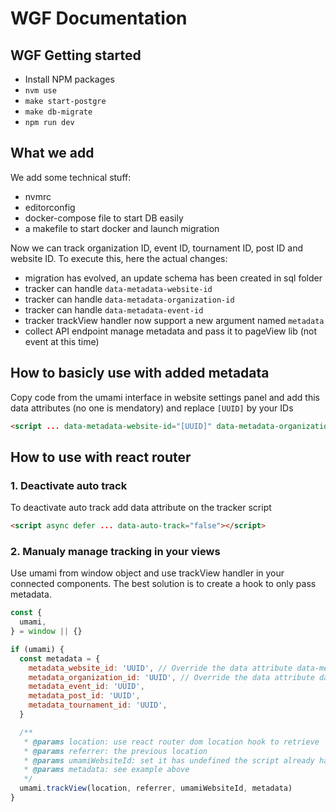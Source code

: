 # WGF Documentation

## WGF Getting started
- Install NPM packages
- `nvm use`
- `make start-postgre`
- `make db-migrate`
- `npm run dev`

## What we add

We add some technical stuff:
- nvmrc
- editorconfig
- docker-compose file to start DB easily
- a makefile to start docker and launch migration

Now we can track organization ID, event ID, tournament ID, post ID and website ID. To execute this, here the actual changes:
- migration has evolved, an update schema has been created in sql folder
- tracker can handle `data-metadata-website-id`
- tracker can handle `data-metadata-organization-id`
- tracker can handle `data-metadata-event-id`
- tracker trackView handler now support a new argument named `metadata`
- collect API endpoint manage metadata and pass it to pageView lib (not event at this time)

## How to basicly use with added metadata

Copy code from the umami interface in website settings panel and add this data attributes (no one is mendatory) and replace `[UUID]` by your IDs
```html
<script ... data-metadata-website-id="[UUID]" data-metadata-organization-id="[UUID]" data-metadata-event-id="[UUID]></script>
```

## How to use with react router

### 1. Deactivate auto track

To deactivate auto track add data attribute on the tracker script

```html
<script async defer ... data-auto-track="false"></script>
```

### 2. Manualy manage tracking in your views

Use umami from window object and use trackView handler in your connected components. The best solution is to create a hook to only pass metadata.

```js
const {
  umami,
} = window || {}

if (umami) {
  const metadata = {
    metadata_website_id: 'UUID', // Override the data attribute data-metadata-website-id, not recomanded
    metadata_organization_id: 'UUID', // Override the data attribute data-metadata-organization-id, not recomanded
    metadata_event_id: 'UUID',
    metadata_post_id: 'UUID',
    metadata_tournament_id: 'UUID',
  }

  /**
   * @params location: use react router dom location hook to retrieve
   * @params referrer: the previous location
   * @params umamiWebsiteId: set it has undefined the script already has this information from these data-attributes
   * @params metadata: see example above
   */
  umami.trackView(location, referrer, umamiWebsiteId, metadata)
}
```
